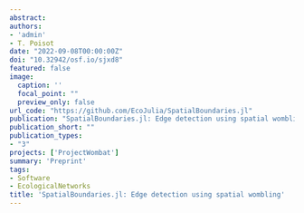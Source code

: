 ```yaml
---
abstract:
authors:
- 'admin'
- T. Poisot
date: "2022-09-08T00:00:00Z"
doi: "10.32942/osf.io/sjxd8"
featured: false
image:
  caption: ''
  focal_point: ""
  preview_only: false
url_code: "https://github.com/EcoJulia/SpatialBoundaries.jl"
publication: "SpatialBoundaries.jl: Edge detection using spatial wombling"
publication_short: ""
publication_types:
- "3"
projects: ['ProjectWombat']
summary: 'Preprint'
tags:
- Software
- EcologicalNetworks
title: 'SpatialBoundaries.jl: Edge detection using spatial wombling'
---
```

